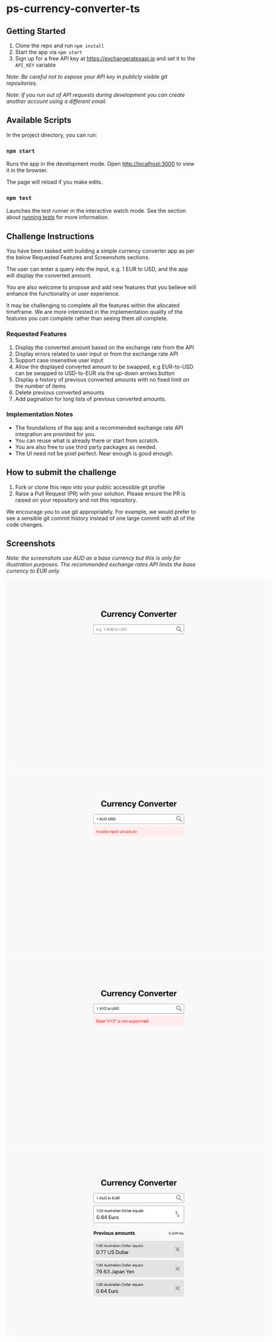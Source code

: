 # ps-currency-converter-ts

## Getting Started

1. Clone the repo and run `npm install`
2. Start the app via `npm start`
3. Sign up for a free API key at https://exchangeratesapi.io and set it to the `API_KEY` variable

_Note: Be careful not to expose your API key in publicly visible git repositories._

_Note: If you run out of API requests during development you can create another account using a different email._

## Available Scripts

In the project directory, you can run:

### `npm start`

Runs the app in the development mode.
Open [http://localhost:3000](http://localhost:3000) to view it in the browser.

The page will reload if you make edits.

### `npm test`

Launches the test runner in the interactive watch mode.
See the section about [running tests](https://facebook.github.io/create-react-app/docs/running-tests) for more information.

## Challenge Instructions

You have been tasked with building a simple currency converter app as per the below Requested Features and Screenshots sections.

The user can enter a query into the input, e.g. 1 EUR to USD, and the app will display the converted amount.

You are also welcome to propose and add new features that you believe will enhance the functionality or user experience.

It may be challenging to complete all the features within the allocated timeframe. We are more interested in the implementation quality of the features you _can_ complete rather than seeing them _all_ complete.

### Requested Features

1. Display the converted amount based on the exchange rate from the API
2. Display errors related to user input or from the exchange rate API
3. Support case insensitive user input
4. Allow the displayed converted amount to be swapped, e.g EUR-to-USD can be swapped to USD-to-EUR via the up-down arrows button
5. Display a history of previous converted amounts with no fixed limit on the number of items
6. Delete previous converted amounts
7. Add pagination for long lists of previous converted amounts.

### Implementation Notes

- The foundations of the app and a recommended exchange rate API integration are provided for you.
- You can reuse what is already there or start from scratch.
- You are also free to use third party packages as needed.
- The UI need not be pixel perfect. Near enough is good enough.

## How to submit the challenge

1. Fork or clone this repo into your public accessible git profile
2. Raise a Pull Request (PR) with your solution. Please ensure the PR is raised on your repository and not this repository.

We encourage you to use git appropriately. For example, we would prefer to see a sensible git commit history instead of one large commit with all of the code changes.

## Screenshots

_Note: the screenshots use AUD as a base currency but this is only for illustration purposes. The recommended exchange rates API limits the base currency to EUR only._

<img src="assets/screen-01.png" alt="screenshot" style="max-width: 700px"/>
<img src="assets/screen-02.png" alt="screenshot" style="max-width: 700px"/>
<img src="assets/screen-03.png" alt="screenshot" style="max-width: 700px"/>
<img src="assets/screen-04.png" alt="screenshot" style="max-width: 700px"/>
